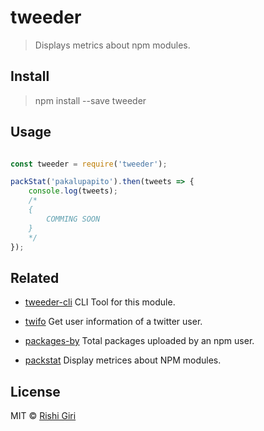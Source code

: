 # tweeder

> Displays metrics about npm modules.

## Install

> npm install --save tweeder

## Usage

```js

const tweeder = require('tweeder');

packStat('pakalupapito').then(tweets => {
	console.log(tweets);
	/*
	{
		COMMING SOON
	}
	*/
});
```
## Related

- [tweeder-cli](https://github.com/CodeDotJs/packstat-cli) CLI Tool for this module.

- [twifo](https://github.com/codedotjs/twifo) Get user information of a twitter user.

- [packages-by](https://github.com/codedotjs/packages-by) Total packages uploaded by an npm user.

- [packstat](https://github.com/codedotjs/packstat) Display metrices about NPM modules.

## License

MIT &copy; [Rishi Giri](http://rishigiri.com)